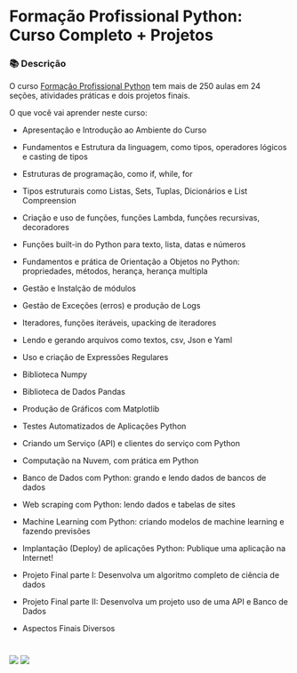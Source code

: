 # Formação Profissional Python: Curso Completo + Projetos

### 📚 Descrição

O curso [Formação Profissional Python](https://www.udemy.com/course/formacao-python/) tem mais de 250 aulas em 24 seções, atividades práticas e dois projetos finais.

O que você vai aprender neste curso:

- Apresentação e Introdução ao Ambiente do Curso

- Fundamentos e Estrutura da linguagem, como tipos, operadores lógicos e casting de tipos

- Estruturas de programação, como if, while, for

- Tipos estruturais como Listas, Sets, Tuplas, Dicionários e List Compreension

- Criação e uso de funções, funções Lambda, funções recursivas, decoradores

- Funções built-in do Python para texto, lista, datas e números

- Fundamentos e prática de Orientação a Objetos no Python: propriedades, métodos, herança, herança multipla

- Gestão e Instalção de módulos

- Gestão de Exceções (erros) e produção de Logs

- Iteradores, funções iteráveis, upacking de iteradores

- Lendo e gerando arquivos como textos, csv, Json e Yaml

- Uso e criação de Expressões Regulares

- Biblioteca Numpy

- Biblioteca de Dados Pandas

- Produção de Gráficos com Matplotlib

- Testes Automatizados de Aplicações Python

- Criando um Serviço (API) e clientes do serviço com Python

- Computação na Nuvem, com prática em Python

- Banco de Dados com Python: grando e lendo dados de bancos de dados

- Web scraping com Python: lendo dados e tabelas de sites

- Machine Learning com Python: criando modelos de machine learning e fazendo previsões

- Implantação (Deploy) de aplicações Python: Publique uma aplicação na Internet!

- Projeto Final parte I: Desenvolva um algoritmo completo de ciência de dados

- Projeto Final parte II: Desenvolva um projeto uso de uma API e Banco de Dados

- Aspectos Finais Diversos


#

<div>
  <a href="https://www.linkedin.com/in/claudia-anjos/" target="_blank"><img src="https://img.shields.io/badge/-LinkedIn-%230077B5?style=for-the-badge&logo=linkedin&logoColor=white" target="_blank"></a>
  <a href="https://medium.com/@ndosanjosc" target="_blank"><img src="https://img.shields.io/badge/Medium-12100E?style=for-the-badge&logo=medium&logoColor=white"></a>
</div>
